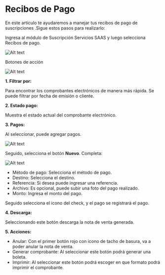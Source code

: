 # Recibos de Pago

En este artículo te ayudaremos a manejar tus recibos de pago de suscripciones .Sigue estos pasos para realizarlo:

Ingresa al módulo de Suscripción Servicios SAAS y luego selecciona Recibos de pago.

![Alt text](img/recibodepago1.jpg)

Botones de acción

![Alt text](img/recibodepago2.jpg)

**1. Filtrar por:**

Para encontrar los comprobantes electrónicos de manera más rápida. Se puede filtrar por fecha de emisión o cliente.

**2. Estado pago:**

Muestra el estado actual del comprobante electrónico.

**3. Pagos:**

Al seleccionar, puede agregar pagos.

![Alt text](img/recibodepago3.jpg)

Seguido, selecciona el botón **Nuevo**. Completa:

![Alt text](img/recibodepago4.jpg)

- Método de pago: Selecciona el método de pago.
- Destino: Selecciona el destino.
- Referencia: Si desea puede ingresar una referencia.
- Archivo: Es opcional, puede subir una foto del pago realizado.
- Monto: Ingresa el monto del pago.

Seguido selecciona el icono del check, y el pago se registrará el pago.

**4. Descarga:**

Seleccionando este botón descarga la nota de venta generada.

**5. Acciones:**

- Anular: Con el primer botón rojo con icono de tacho de basura, va a poder anular la nota de venta.
- Generar comprobante: Al seleccionar este botón podrá generar una boleta.
- Imprimir: Al seleccionar este botón podrá escoger en que formato podrá imprimir el comprobante.
